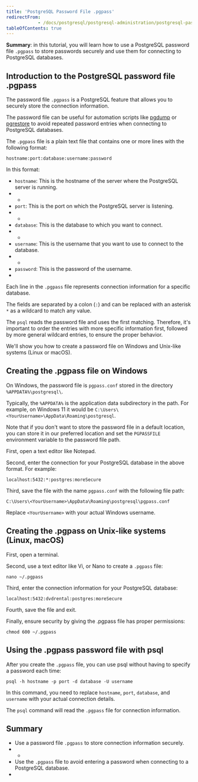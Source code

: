 ```yaml
---
title: 'PostgreSQL Password File .pgpass'
redirectFrom: 
            - /docs/postgresql/postgresql-administration/postgresql-password-file-pgpass/
tableOfContents: true
---
```


**Summary**: in this tutorial, you will learn how to use a PostgreSQL password file `.pgpass` to store passwords securely and use them for connecting to PostgreSQL databases.



## Introduction to the PostgreSQL password file .pgpass



The password file `.pgpass` is a PostgreSQL feature that allows you to securely store the connection information.



The password file can be useful for automation scripts like [pgdump](https://www.postgresqltutorial.com/postgresql-administration/postgresql-backup-database/) or [pgrestore](https://www.postgresqltutorial.com/postgresql-administration/postgresql-restore-database/) to avoid repeated password entries when connecting to PostgreSQL databases.



The `.pgpass` file is a plain text file that contains one or more lines with the following format:



```
hostname:port:database:username:password
```



In this format:



- `hostname`: This is the hostname of the server where the PostgreSQL server is running.
- -
- `port`: This is the port on which the PostgreSQL server is listening.
- -
- `database`: This is the database to which you want to connect.
- -
- `username`: This is the username that you want to use to connect to the database.
- -
- `password`: This is the password of the username.
- 


Each line in the `.pgpass` file represents connection information for a specific database.



The fields are separated by a colon (`:`) and can be replaced with an asterisk `*` as a wildcard to match any value.



The `psql` reads the password file and uses the first matching. Therefore, it's important to order the entries with more specific information first, followed by more general wildcard entries, to ensure the proper behavior.



We'll show you how to create a password file on Windows and Unix-like systems (Linux or macOS).



## Creating the .pgpass file on Windows



On Windows, the password file is `pgpass.conf` stored in the directory `%APPDATA%\postgresql\`.



Typically, the `%APPDATA%` is the application data subdirectory in the path. For example, on Windows 11 it would be `C:\Users\<YourUsername>\AppData\Roaming\postgresql`.



Note that if you don't want to store the password file in a default location, you can store it in our preferred location and set the `PGPASSFILE` environment variable to the password file path.



First, open a text editor like Notepad.



Second, enter the connection for your PostgreSQL database in the above format. For example:



```
localhost:5432:*:postgres:moreSecure
```



Third, save the file with the name `pgpass.conf` with the following file path:



```
C:\Users\<YourUsername>\AppData\Roaming\postgresql\pgpass.conf
```



Replace `<YourUsername>` with your actual Windows username.



## Creating the .pgpass on Unix-like systems (Linux, macOS)



First, open a terminal.



Second, use a text editor like Vi, or Nano to create a `.pgpass` file:



```
nano ~/.pgpass
```



Third, enter the connection information for your PostgreSQL database:



```
localhost:5432:dvdrental:postgres:moreSecure
```



Fourth, save the file and exit.



Finally, ensure security by giving the .pgpass file has proper permissions:



```
chmod 600 ~/.pgpass
```



## Using the .pgpass password file with psql



After you create the `.pgpass` file, you can use psql without having to specify a password each time:



```
psql -h hostname -p port -d database -U username
```



In this command, you need to replace `hostname`, `port`, `database`, and `username` with your actual connection details.



The `psql` command will read the `.pgpass` file for connection information.



## Summary



- Use a password file `.pgpass` to store connection information securely.
- -
- Use the `.pgpass` file to avoid entering a password when connecting to a PostgreSQL database.
- 
